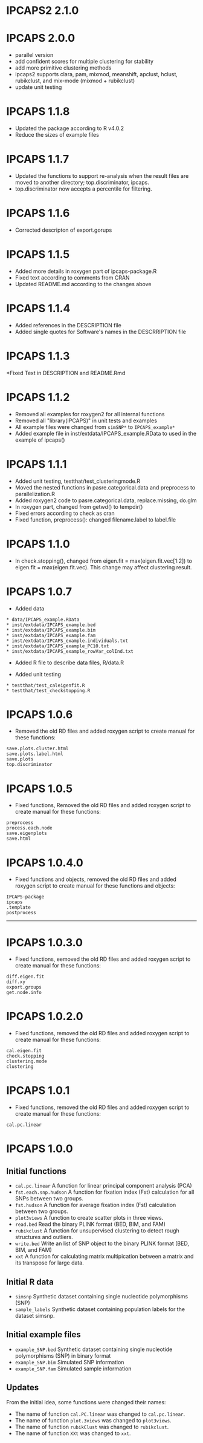 # IPCAPS2 2.1.0

# IPCAPS 2.0.0

* parallel version
* add confident scores for multiple clustering for stability
* add more primitive clustering methods
* ipcaps2 supports clara, pam, mixmod, meanshift, apclust, hclust, rubikclust, and mix-mode (mixmod + rubikclust)
* update unit testing

# IPCAPS 1.1.8

* Updated the package according to R v4.0.2
* Reduce the sizes of example files

# IPCAPS 1.1.7

* Updated the functions to support re-analysis when the result files are moved to another directory; top.discriminator, ipcaps.
* top.discriminator now accepts a percentile for filtering.


# IPCAPS 1.1.6

* Corrected descripton of export.gorups


# IPCAPS 1.1.5

* Added more details in roxygen part of ipcaps-package.R
* Fixed text according to comments from CRAN
* Updated README.md according to the changes above


# IPCAPS 1.1.4

* Added references in the DESCRIPTION file
* Added single quotes for Software's names in the DESCRRIPTION file


# IPCAPS 1.1.3

*Fixed Text in DESCRIPTION and README.Rmd

# IPCAPS 1.1.2

* Removed all examples for roxygen2 for all internal functions
* Removed all "library(IPCAPS)" in unit tests and examples
* All example files were changed from ```simSNP*``` to ```IPCAPS_example*``` 
* Added example file in inst/extdata/IPCAPS_example.RData to used in the example of ipcaps()


# IPCAPS 1.1.1

* Added unit testing, testthat/test_clusteringmode.R
* Moved the nested functions in pasre.categorical.data and preprocess to parallelization.R
* Added roxygen2 code to pasre.categorical.data, replace.missing, do.glm
* In roxygen part, changed from getwd() to tempdir()
* Fixed errors according to check as cran
* Fixed function,  preprocess(): changed filename.label to label.file


# IPCAPS 1.1.0

* In check.stopping(), changed from eigen.fit = max(eigen.fit.vec[1:2]) to eigen.fit = max(eigen.fit.vec). This change may affect clustering result.


# IPCAPS 1.0.7

* Added data
```
* data/IPCAPS_example.RData
* inst/extdata/IPCAPS_example.bed
* inst/extdata/IPCAPS_example.bim
* inst/extdata/IPCAPS_example.fam
* inst/extdata/IPCAPS_example.individuals.txt
* inst/extdata/IPCAPS_example_PC10.txt
* inst/extdata/IPCAPS_example_rowVar_colInd.txt
```

* Added R file to describe data files, R/data.R

* Added unit testing
```
* testthat/test_caleigenfit.R
* testthat/test_checkstopping.R
```

# IPCAPS 1.0.6

* Removed the old RD files and added roxygen script to create manual for these functions:
```
save.plots.cluster.html
save.plots.label.html
save.plots
top.discriminator
```


# IPCAPS 1.0.5

* Fixed functions, Removed the old RD files and added roxygen script to create manual for these functions:
```
preprocess
process.each.node
save.eigenplots
save.html
```

# IPCAPS 1.0.4.0

* Fixed functions and objects, removed the old RD files and added roxygen script to create manual for these 
functions and objects:
```
IPCAPS-package
ipcaps
.template
postprocess
```
---

# IPCAPS 1.0.3.0

* Fixed functions, eemoved the old RD files and added roxygen script to create manual for these functions:
```
diff.eigen.fit
diff.xy
export.groups
get.node.info
```

# IPCAPS 1.0.2.0

* Fixed functions, removed the old RD files and added roxygen script to create manual for these functions:

```
cal.eigen.fit
check.stopping
clustering.mode
clustering
```

# IPCAPS 1.0.1

* Fixed functions, removed the old RD files and added roxygen script to create manual for these functions:
```
cal.pc.linear
```

# IPCAPS 1.0.0

## Initial functions

* ```cal.pc.linear``` A function for linear principal component analysis (PCA)
* ```fst.each.snp.hudson``` A function for fixation index (Fst) calculation for 
all SNPs between two groups.
* ```fst.hudson``` A function for average fixation index (Fst) calculation 
between two groups.
* ```plot3views``` A function to create scatter plots in three views.
* ```read.bed``` Read the binary PLINK format (BED, BIM, and FAM)
* ```rubikclust``` A function for unsupervised clustering to detect rough 
structures and outliers.
* ```write.bed``` Write an list of SNP object to the binary PLINK format (BED, 
BIM, and FAM)
* ```xxt``` A function for calculating matrix multipication between a matrix and 
its transpose for large data.

## Initial R data 

* ```simsnp``` Synthetic dataset containing single nucleotide polymorphisms 
(SNP)
* ```sample_labels``` Synthetic dataset containing population labels for the 
dataset simsnp.

## Initial example files

* ```example_SNP.bed``` Synthetic dataset containing single nucleotide polymorphisms 
(SNP) in binary format
* ```example_SNP.bim``` Simulated SNP information
* ```example_SNP.fam``` Simulated sample information

## Updates

From the initial idea, some functions were changed their names:

* The name of function ```cal.PC.linear``` was changed to ```cal.pc.linear```.
* The name of function ```plot.3views``` was changed to ```plot3views```.
* The name of function ```rubikClust``` was changed to ```rubikclust```.
* The name of function ```XXt``` was changed to ```xxt```.
